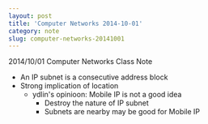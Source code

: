 ```yaml
---
layout: post
title: 'Computer Networks 2014-10-01'
category: note
slug: computer-networks-20141001
---
```

2014/10/01 Computer Networks Class Note

-  An IP subnet is a consecutive address block
-  Strong implication of location
   -  ydlin's opinioon: Mobile IP is not a good idea
      -  Destroy the nature of IP subnet
      -  Subnets are nearby may be good for Mobile IP
